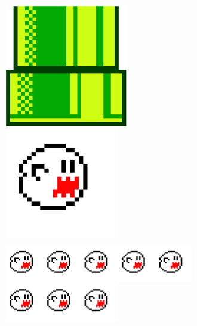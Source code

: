 ![tuberia_mariano](https://github.com/Deploy-peace/Deploy-peace/blob/cd18f06745faf81f2ea6eac8836a56dc21538eb8/mariano(1).png)<img src="https://github.com/Deploy-peace/Deploy-peace/blob/a768350d783219be5c951105a97daea17aed7792/fantasma.png" alt="Descripción" width="100" height="0"><img src="https://github.com/Deploy-peace/Deploy-peace/blob/a768350d783219be5c951105a97daea17aed7792/fantasma.png" alt="Descripción" width="300" height="300">



<img src="https://github.com/Deploy-peace/Deploy-peace/blob/a768350d783219be5c951105a97daea17aed7792/fantasma.png" alt="Descripción" width="100" height="100"><img src="https://github.com/Deploy-peace/Deploy-peace/blob/a768350d783219be5c951105a97daea17aed7792/fantasma.png" alt="Descripción" width="100" height="100"><img src="https://github.com/Deploy-peace/Deploy-peace/blob/a768350d783219be5c951105a97daea17aed7792/fantasma.png" alt="Descripción" width="100" height="100"><img src="https://github.com/Deploy-peace/Deploy-peace/blob/a768350d783219be5c951105a97daea17aed7792/fantasma.png" alt="Descripción" width="100" height="100"><img src="https://github.com/Deploy-peace/Deploy-peace/blob/a768350d783219be5c951105a97daea17aed7792/fantasma.png" alt="Descripción" width="100" height="100"><img src="https://github.com/Deploy-peace/Deploy-peace/blob/a768350d783219be5c951105a97daea17aed7792/fantasma.png" alt="Descripción" width="100" height="100"><img src="https://github.com/Deploy-peace/Deploy-peace/blob/a768350d783219be5c951105a97daea17aed7792/fantasma.png" alt="Descripción" width="100" height="100"><img src="https://github.com/Deploy-peace/Deploy-peace/blob/a768350d783219be5c951105a97daea17aed7792/fantasma.png" alt="Descripción" width="100" height="100">

